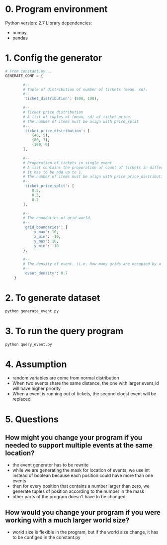 # 0. Program environment
Python version: 2.7
Library dependencies:
- numpy
- pandas

# 1. Config the generator
```python
# From constant.py...
GENERATE_CONF = {

        #--
        # Tuple of distribution of number of tickets (mean, sd). 
        #--
        'ticket_distribution': (500, 100),

        #--
        # Ticket price distribution
        # A list of tuples of (mean, sd) of ticket price.
        # The number of items must be align with price_split
        #--
        'ticket_price_distribution': [
            (40, 5),
            (80, 7),
            (100, 9)
        ],

        #--
        # Proporation of tickets in single event
        # A list contains the proporation of count of tickets in different price.
        # It has to be add up to 1.
        # The number of items must be align with price price_distribution
        #--
        'ticket_price_split': [
            0.5,
            0.3,
            0.2
        ],

        #--
        # The boundaries of grid world.
        #--
        'grid_boundaries': {
            'x_max': 10,
            'x_min': -10,
            'y_max': 10,
            'y_min': -10
        },

        #--
        # The density of event. (i.e. How many grids are occupied by a event)
        #--
        'event_density': 0.7
    }
```

# 2. To generate dataset
```python
python generate_event.py
```

# 3. To run the query program
```python
python query_event.py
```

# 4. Assumption
- random variables are come from normal distribution
- When two events share the same distance, the one with larger event_id will have higher priority
- When a event is running out of tickets, the second cloest event will be replaced

# 5. Questions

## How might you change your program if you needed to support multiple events at the same location?
- the event generator has to be rewrite
- while we are generating the mask for location of events, we use int instead of boolean because each position could have more than one events
- then for every position that contains a number larger than zero, we generate tuples of position according to the number in the mask
- other parts of the program doesn't have to be changed

## How would you change your program if you were working with a much larger world size?
- world size is flexible in the program, but if the world size change, it has to be configed in the constant.py
